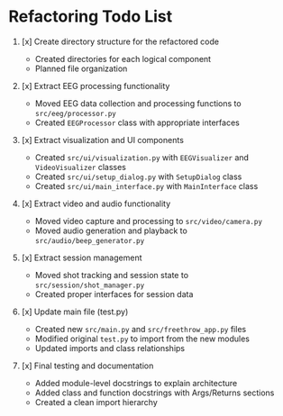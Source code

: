 # Refactoring Todo List

1. [x] Create directory structure for the refactored code

   - Created directories for each logical component
   - Planned file organization

2. [x] Extract EEG processing functionality

   - Moved EEG data collection and processing functions to `src/eeg/processor.py`
   - Created `EEGProcessor` class with appropriate interfaces

3. [x] Extract visualization and UI components

   - Created `src/ui/visualization.py` with `EEGVisualizer` and `VideoVisualizer` classes
   - Created `src/ui/setup_dialog.py` with `SetupDialog` class
   - Created `src/ui/main_interface.py` with `MainInterface` class

4. [x] Extract video and audio functionality

   - Moved video capture and processing to `src/video/camera.py`
   - Moved audio generation and playback to `src/audio/beep_generator.py`

5. [x] Extract session management

   - Moved shot tracking and session state to `src/session/shot_manager.py`
   - Created proper interfaces for session data

6. [x] Update main file (test.py)

   - Created new `src/main.py` and `src/freethrow_app.py` files
   - Modified original `test.py` to import from the new modules
   - Updated imports and class relationships

7. [x] Final testing and documentation
   - Added module-level docstrings to explain architecture
   - Added class and function docstrings with Args/Returns sections
   - Created a clean import hierarchy
